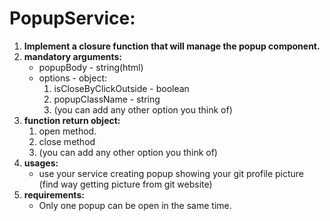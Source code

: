 # **PopupService:**

1. **Implement a closure function that will manage the popup component.**
2. **mandatory arguments:**
    * popupBody - string(html)
    * options - object:
        1. isCloseByClickOutside - boolean
        2. popupClassName - string
        3. (you can add any other option you think of)
3. **function return object:**
    1. open method.
    2. close method
    3. (you can add any other option you think of)
4. **usages:**
    * use your service creating popup showing your git profile picture (find way getting picture from git website)
5. **requirements:**
    * Only one popup can be open in the same time.
